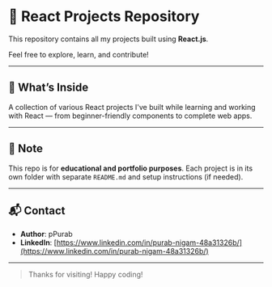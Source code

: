 # 🧠 React Projects Repository

This repository contains all my projects built using **React.js**.

Feel free to explore, learn, and contribute!

---

## 🚀 What’s Inside

A collection of various React projects I've built while learning and working with React — from beginner-friendly components to complete web apps.

---

## 📌 Note

This repo is for **educational and portfolio purposes**. Each project is in its own folder with separate `README.md` and setup instructions (if needed).

---

## 📬 Contact

- **Author**: pPurab
- **LinkedIn**: [https://www.linkedin.com/in/purab-nigam-48a31326b/](https://www.linkedin.com/in/purab-nigam-48a31326b/)

---

> Thanks for visiting! Happy coding!
